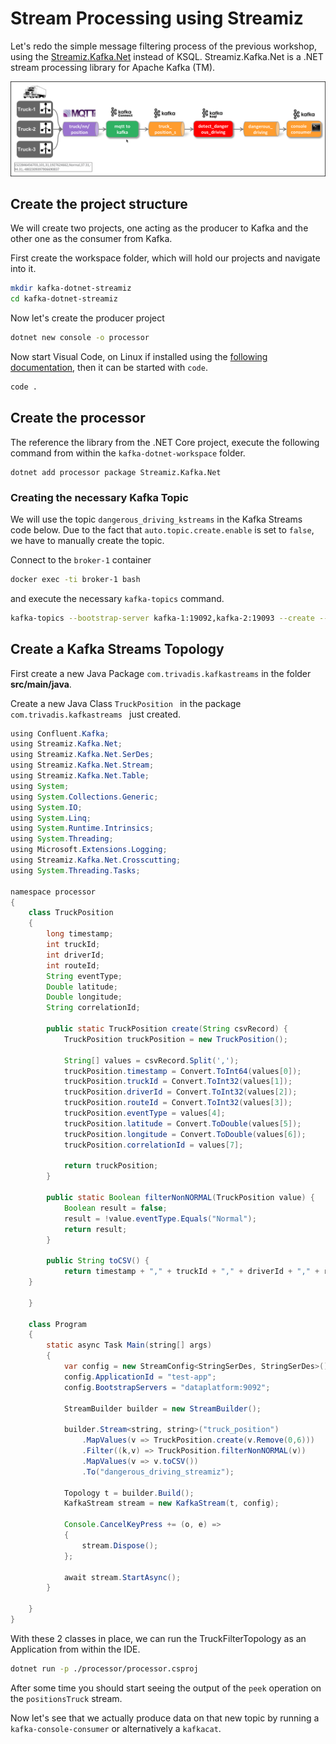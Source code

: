 # Stream Processing using Streamiz

Let's redo the simple message filtering process of the previous workshop, using the [Streamiz.Kafka.Net](https://lgouellec.github.io/kafka-streams-dotnet) instead of KSQL. Streamiz.Kafka.Net is a .NET stream processing library for Apache Kafka (TM).

![Alt Image Text](./images/stream-processing-with-ksql-overview.png "Schema Registry UI")

## Create the project structure

We will create two projects, one acting as the producer to Kafka and the other one as the consumer from Kafka.

First create the workspace folder, which will hold our projects and navigate into it.

```bash
mkdir kafka-dotnet-streamiz
cd kafka-dotnet-streamiz
```

Now let's create the producer project

```bash
dotnet new console -o processor
```

Now start Visual Code, on Linux if installed using the [following documentation](https://code.visualstudio.com/docs/setup/linux), then it can be started with `code`.

```bash
code .
```

## Create the processor

The reference the library from the .NET Core project, execute the following command from within the `kafka-dotnet-workspace` folder.

```
dotnet add processor package Streamiz.Kafka.Net
```



### Creating the necessary Kafka Topic 

We will use the topic `dangerous_driving_kstreams` in the Kafka Streams code below. Due to the fact that `auto.topic.create.enable` is set to `false`, we have to manually create the topic. 

Connect to the `broker-1` container

```bash
docker exec -ti broker-1 bash
```

and execute the necessary `kafka-topics` command. 

```bash
kafka-topics --bootstrap-server kafka-1:19092,kafka-2:19093 --create --topic dangerous_driving_streamiz --partitions 8 --replication-factor 2
```

## Create a Kafka Streams Topology

First create a new Java Package `com.trivadis.kafkastreams` in the folder **src/main/java**.

Create a new Java Class `TruckPosition ` in the package `com.trivadis.kafkastreams ` just created. 

```java
using Confluent.Kafka;
using Streamiz.Kafka.Net;
using Streamiz.Kafka.Net.SerDes;
using Streamiz.Kafka.Net.Stream;
using Streamiz.Kafka.Net.Table;
using System;
using System.Collections.Generic;
using System.IO;
using System.Linq;
using System.Runtime.Intrinsics;
using System.Threading;
using Microsoft.Extensions.Logging;
using Streamiz.Kafka.Net.Crosscutting;
using System.Threading.Tasks;

namespace processor
{
    class TruckPosition
    {
	    long timestamp;
	    int truckId;
	    int driverId;
	    int routeId;
	    String eventType;
	    Double latitude;
	    Double longitude;
	    String correlationId;

        public static TruckPosition create(String csvRecord) {
            TruckPosition truckPosition = new TruckPosition();

            String[] values = csvRecord.Split(',');
            truckPosition.timestamp = Convert.ToInt64(values[0]);
		    truckPosition.truckId = Convert.ToInt32(values[1]);
		    truckPosition.driverId = Convert.ToInt32(values[2]);		
		    truckPosition.routeId = Convert.ToInt32(values[3]);	
		    truckPosition.eventType = values[4];
		    truckPosition.latitude = Convert.ToDouble(values[5]);
		    truckPosition.longitude = Convert.ToDouble(values[6]);
		    truckPosition.correlationId = values[7];
            
            return truckPosition;
        }

        public static Boolean filterNonNORMAL(TruckPosition value) {
            Boolean result = false;
            result = !value.eventType.Equals("Normal");
            return result;
        }	

        public String toCSV() {
		    return timestamp + "," + truckId + "," + driverId + "," + routeId + "," + eventType + "," + latitude + "," + longitude + "," + correlationId;
	}

    }

    class Program
    {
        static async Task Main(string[] args)
        {
            var config = new StreamConfig<StringSerDes, StringSerDes>();
            config.ApplicationId = "test-app";
            config.BootstrapServers = "dataplatform:9092";

            StreamBuilder builder = new StreamBuilder();

            builder.Stream<string, string>("truck_position")
                .MapValues(v => TruckPosition.create(v.Remove(0,6)))
                .Filter((k,v) => TruckPosition.filterNonNORMAL(v))
                .MapValues(v => v.toCSV())
                .To("dangerous_driving_streamiz");

            Topology t = builder.Build();
            KafkaStream stream = new KafkaStream(t, config);

            Console.CancelKeyPress += (o, e) =>
            {
                stream.Dispose();
            };

            await stream.StartAsync();
        }

    }
}
```



With these 2 classes in place, we can run the TruckFilterTopology as an Application from within the IDE. 

```bash
dotnet run -p ./processor/processor.csproj
```


After some time you should start seeing the output of the `peek` operation on the `positionsTruck` stream.

Now let's see that we actually produce data on that new topic by running a `kafka-console-consumer` or alternatively a `kafkacat`.




